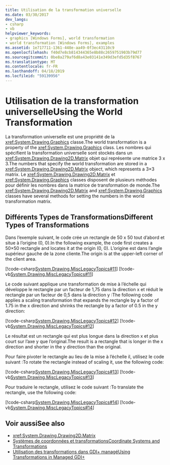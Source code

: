 ```yaml
---
title: Utilisation de la transformation universelle
ms.date: 03/30/2017
dev_langs:
- csharp
- vb
helpviewer_keywords:
- graphics [Windows Forms], world transformation
- world transformation [Windows Forms], examples
ms.assetid: 1e717711-1361-448e-aa49-0f3ec43110c9
ms.openlocfilehash: f40d7e8cb814344365e8b88c2659751903b79d77
ms.sourcegitcommit: 0be8a279af6d8a43e03141e349d3efd5d35f8767
ms.translationtype: MT
ms.contentlocale: fr-FR
ms.lasthandoff: 04/18/2019
ms.locfileid: "59139956"
---
```

# <a name="using-the-world-transformation"></a><span data-ttu-id="b540f-102">Utilisation de la transformation universelle</span><span class="sxs-lookup"><span data-stu-id="b540f-102">Using the World Transformation</span></span>
<span data-ttu-id="b540f-103">La transformation universelle est une propriété de la <xref:System.Drawing.Graphics> classe.</span><span class="sxs-lookup"><span data-stu-id="b540f-103">The world transformation is a property of the <xref:System.Drawing.Graphics> class.</span></span> <span data-ttu-id="b540f-104">Les nombres qui spécifient la transformation universelle sont stockés dans un <xref:System.Drawing.Drawing2D.Matrix> objet qui représente une matrice 3 x 3.</span><span class="sxs-lookup"><span data-stu-id="b540f-104">The numbers that specify the world transformation are stored in a <xref:System.Drawing.Drawing2D.Matrix> object, which represents a 3×3 matrix.</span></span> <span data-ttu-id="b540f-105">Le <xref:System.Drawing.Drawing2D.Matrix> et <xref:System.Drawing.Graphics> classes disposent de plusieurs méthodes pour définir les nombres dans la matrice de transformation de monde.</span><span class="sxs-lookup"><span data-stu-id="b540f-105">The <xref:System.Drawing.Drawing2D.Matrix> and <xref:System.Drawing.Graphics> classes have several methods for setting the numbers in the world transformation matrix.</span></span>  
  
## <a name="different-types-of-transformations"></a><span data-ttu-id="b540f-106">Différents Types de Transformations</span><span class="sxs-lookup"><span data-stu-id="b540f-106">Different Types of Transformations</span></span>  
 <span data-ttu-id="b540f-107">Dans l’exemple suivant, le code crée un rectangle de 50 x 50 tout d’abord et situe à l’origine (0, 0).</span><span class="sxs-lookup"><span data-stu-id="b540f-107">In the following example, the code first creates a 50×50 rectangle and locates it at the origin (0, 0).</span></span> <span data-ttu-id="b540f-108">L’origine est dans l’angle supérieur gauche de la zone cliente.</span><span class="sxs-lookup"><span data-stu-id="b540f-108">The origin is at the upper-left corner of the client area.</span></span>  
  
 [!code-csharp[System.Drawing.MiscLegacyTopics#11](~/samples/snippets/csharp/VS_Snippets_Winforms/System.Drawing.MiscLegacyTopics/CS/Class1.cs#11)]
 [!code-vb[System.Drawing.MiscLegacyTopics#11](~/samples/snippets/visualbasic/VS_Snippets_Winforms/System.Drawing.MiscLegacyTopics/VB/Class1.vb#11)]  
  
 <span data-ttu-id="b540f-109">Le code suivant applique une transformation de mise à l’échelle qui développe le rectangle par un facteur de 1,75 dans la direction x et réduit le rectangle par un facteur de 0,5 dans la direction y :</span><span class="sxs-lookup"><span data-stu-id="b540f-109">The following code applies a scaling transformation that expands the rectangle by a factor of 1.75 in the x direction and shrinks the rectangle by a factor of 0.5 in the y direction:</span></span>  
  
 [!code-csharp[System.Drawing.MiscLegacyTopics#12](~/samples/snippets/csharp/VS_Snippets_Winforms/System.Drawing.MiscLegacyTopics/CS/Class1.cs#12)]
 [!code-vb[System.Drawing.MiscLegacyTopics#12](~/samples/snippets/visualbasic/VS_Snippets_Winforms/System.Drawing.MiscLegacyTopics/VB/Class1.vb#12)]  
  
 <span data-ttu-id="b540f-110">Le résultat est un rectangle qui est plus longue dans la direction x et plus court sur l’axe y que l’original.</span><span class="sxs-lookup"><span data-stu-id="b540f-110">The result is a rectangle that is longer in the x direction and shorter in the y direction than the original.</span></span>  
  
 <span data-ttu-id="b540f-111">Pour faire pivoter le rectangle au lieu de la mise à l’échelle il, utilisez le code suivant :</span><span class="sxs-lookup"><span data-stu-id="b540f-111">To rotate the rectangle instead of scaling it, use the following code:</span></span>  
  
 [!code-csharp[System.Drawing.MiscLegacyTopics#13](~/samples/snippets/csharp/VS_Snippets_Winforms/System.Drawing.MiscLegacyTopics/CS/Class1.cs#13)]
 [!code-vb[System.Drawing.MiscLegacyTopics#13](~/samples/snippets/visualbasic/VS_Snippets_Winforms/System.Drawing.MiscLegacyTopics/VB/Class1.vb#13)]  
  
 <span data-ttu-id="b540f-112">Pour traduire le rectangle, utilisez le code suivant :</span><span class="sxs-lookup"><span data-stu-id="b540f-112">To translate the rectangle, use the following code:</span></span>  
  
 [!code-csharp[System.Drawing.MiscLegacyTopics#14](~/samples/snippets/csharp/VS_Snippets_Winforms/System.Drawing.MiscLegacyTopics/CS/Class1.cs#14)]
 [!code-vb[System.Drawing.MiscLegacyTopics#14](~/samples/snippets/visualbasic/VS_Snippets_Winforms/System.Drawing.MiscLegacyTopics/VB/Class1.vb#14)]  
  
## <a name="see-also"></a><span data-ttu-id="b540f-113">Voir aussi</span><span class="sxs-lookup"><span data-stu-id="b540f-113">See also</span></span>

- <xref:System.Drawing.Drawing2D.Matrix>
- [<span data-ttu-id="b540f-114">Systèmes de coordonnées et transformations</span><span class="sxs-lookup"><span data-stu-id="b540f-114">Coordinate Systems and Transformations</span></span>](coordinate-systems-and-transformations.md)
- [<span data-ttu-id="b540f-115">Utilisation des transformations dans GDI+ managé</span><span class="sxs-lookup"><span data-stu-id="b540f-115">Using Transformations in Managed GDI+</span></span>](using-transformations-in-managed-gdi.md)
